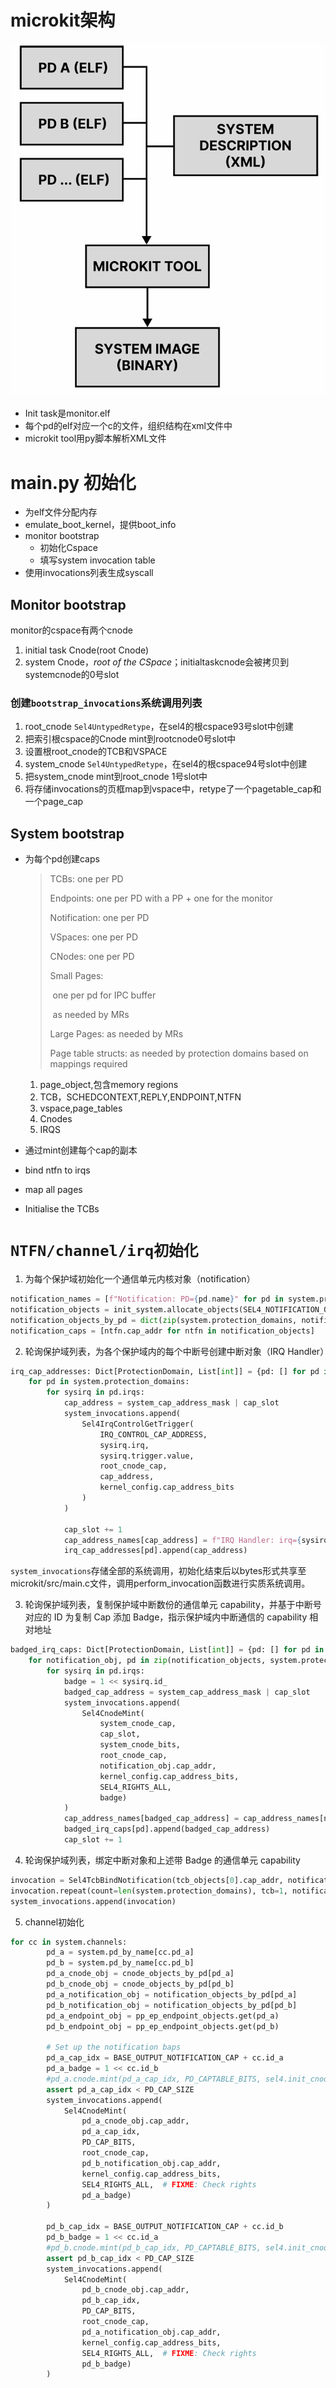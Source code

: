 # microkit架构

![image-20240307191857638](../assets/image-20240307191857638.png)

- Init task是monitor.elf
- 每个pd的elf对应一个c的文件，组织结构在xml文件中
- microkit tool用py脚本解析XML文件

# main.py 初始化

- 为elf文件分配内存
- emulate_boot_kernel，提供boot_info
- monitor bootstrap
  - 初始化Cspace
  - 填写system invocation table
- 使用invocations列表生成syscall

## Monitor bootstrap

monitor的cspace有两个cnode

1. initial task Cnode(root Cnode)
2. system Cnode，*root of the CSpace*；initialtaskcnode会被拷贝到systemcnode的0号slot

### 创建`bootstrap_invocations`系统调用列表

1. root_cnode `Sel4UntypedRetype`，在sel4的根cspace93号slot中创建
2. 把索引根cspace的Cnode mint到rootcnode0号slot中
3. 设置根root_cnode的TCB和VSPACE
4. system_cnode `Sel4UntypedRetype`，在sel4的根cspace94号slot中创建
5. 把system_cnode mint到root_cnode 1号slot中
6. 将存储invocations的页框map到vspace中，retype了一个pagetable_cap和一个page_cap

## System bootstrap

- 为每个pd创建caps

  > TCBs: one per PD
  >
  > Endpoints: one per PD with a PP + one for the monitor
  >
  > Notification: one per PD
  >
  > VSpaces: one per PD
  >
  > CNodes: one per PD
  >
  > Small Pages:
  >
  > ​	one per pd for IPC buffer
  >
  > ​	as needed by MRs
  >
  > Large Pages: as needed by MRs
  >
  > Page table structs: as needed by protection domains based on mappings required

  1. page_object,包含memory regions
  2. TCB，SCHEDCONTEXT,REPLY,ENDPOINT,NTFN
  3. vspace,page_tables
  4. Cnodes
  5. IRQS

- 通过mint创建每个cap的副本

- bind ntfn to irqs

- map all pages

- Initialise the TCBs

# `NTFN/channel/irq初始化`

1. 为每个保护域初始化一个通信单元内核对象（notification）

```python
notification_names = [f"Notification: PD={pd.name}" for pd in system.protection_domains]
notification_objects = init_system.allocate_objects(SEL4_NOTIFICATION_OBJECT, notification_names)
notification_objects_by_pd = dict(zip(system.protection_domains, notification_objects))
notification_caps = [ntfn.cap_addr for ntfn in notification_objects]
```

2. 轮询保护域列表，为各个保护域内的每个中断号创建中断对象（IRQ Handler）

```python
irq_cap_addresses: Dict[ProtectionDomain, List[int]] = {pd: [] for pd in system.protection_domains}
    for pd in system.protection_domains:
        for sysirq in pd.irqs:
            cap_address = system_cap_address_mask | cap_slot
            system_invocations.append(
                Sel4IrqControlGetTrigger(
                    IRQ_CONTROL_CAP_ADDRESS,
                    sysirq.irq,
                    sysirq.trigger.value,
                    root_cnode_cap,
                    cap_address,
                    kernel_config.cap_address_bits
                )
            )

            cap_slot += 1
            cap_address_names[cap_address] = f"IRQ Handler: irq={sysirq.irq:d}"
            irq_cap_addresses[pd].append(cap_address)
```

`system_invocations`存储全部的系统调用，初始化结束后以bytes形式共享至microkit/src/main.c文件，调用perform_invocation函数进行实质系统调用。

3. 轮询保护域列表，复制保护域中断数份的通信单元 capability，并基于中断号对应的 ID 为复制 Cap 添加 Badge，指示保护域内中断通信的 capability 相对地址

```python
badged_irq_caps: Dict[ProtectionDomain, List[int]] = {pd: [] for pd in system.protection_domains}
    for notification_obj, pd in zip(notification_objects, system.protection_domains):
        for sysirq in pd.irqs:
            badge = 1 << sysirq.id_
            badged_cap_address = system_cap_address_mask | cap_slot
            system_invocations.append(
                Sel4CnodeMint(
                    system_cnode_cap,
                    cap_slot,
                    system_cnode_bits,
                    root_cnode_cap,
                    notification_obj.cap_addr,
                    kernel_config.cap_address_bits,
                    SEL4_RIGHTS_ALL,
                    badge)
            )
            cap_address_names[badged_cap_address] = cap_address_names[notification_obj.cap_addr] + f" (badge=0x{badge:x})"
            badged_irq_caps[pd].append(badged_cap_address)
            cap_slot += 1
```

4. 轮询保护域列表，绑定中断对象和上述带 Badge 的通信单元 capability

```python
invocation = Sel4TcbBindNotification(tcb_objects[0].cap_addr, notification_objects[0].cap_addr)
invocation.repeat(count=len(system.protection_domains), tcb=1, notification=1)
system_invocations.append(invocation)
```

5. channel初始化

```python
for cc in system.channels:
        pd_a = system.pd_by_name[cc.pd_a]
        pd_b = system.pd_by_name[cc.pd_b]
        pd_a_cnode_obj = cnode_objects_by_pd[pd_a]
        pd_b_cnode_obj = cnode_objects_by_pd[pd_b]
        pd_a_notification_obj = notification_objects_by_pd[pd_a]
        pd_b_notification_obj = notification_objects_by_pd[pd_b]
        pd_a_endpoint_obj = pp_ep_endpoint_objects.get(pd_a)
        pd_b_endpoint_obj = pp_ep_endpoint_objects.get(pd_b)

        # Set up the notification baps
        pd_a_cap_idx = BASE_OUTPUT_NOTIFICATION_CAP + cc.id_a
        pd_a_badge = 1 << cc.id_b
        #pd_a.cnode.mint(pd_a_cap_idx, PD_CAPTABLE_BITS, sel4.init_cnode, pd_b.notification, 64, SEL4_RIGHTS_ALL, pd_a_badge)
        assert pd_a_cap_idx < PD_CAP_SIZE
        system_invocations.append(
            Sel4CnodeMint(
                pd_a_cnode_obj.cap_addr,
                pd_a_cap_idx,
                PD_CAP_BITS,
                root_cnode_cap,
                pd_b_notification_obj.cap_addr,
                kernel_config.cap_address_bits,
                SEL4_RIGHTS_ALL,  # FIXME: Check rights
                pd_a_badge)
        )

        pd_b_cap_idx = BASE_OUTPUT_NOTIFICATION_CAP + cc.id_b
        pd_b_badge = 1 << cc.id_a
        #pd_b.cnode.mint(pd_b_cap_idx, PD_CAPTABLE_BITS, sel4.init_cnode, pd_a.notification, 64, SEL4_RIGHTS_ALL, pd_b_badge)
        assert pd_b_cap_idx < PD_CAP_SIZE
        system_invocations.append(
            Sel4CnodeMint(
                pd_b_cnode_obj.cap_addr,
                pd_b_cap_idx,
                PD_CAP_BITS,
                root_cnode_cap,
                pd_a_notification_obj.cap_addr,
                kernel_config.cap_address_bits,
                SEL4_RIGHTS_ALL,  # FIXME: Check rights
                pd_b_badge)
        )
```

# 



